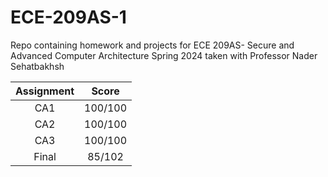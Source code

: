 # ECE-209AS-1
Repo containing homework and projects for ECE 209AS- Secure and Advanced Computer Architecture Spring 2024 taken with Professor Nader Sehatbakhsh

| Assignment | Score | 
| :-: | :-: |
| CA1 | 100/100 |
| CA2 | 100/100 |
| CA3 | 100/100 |
| Final | 85/102 |
